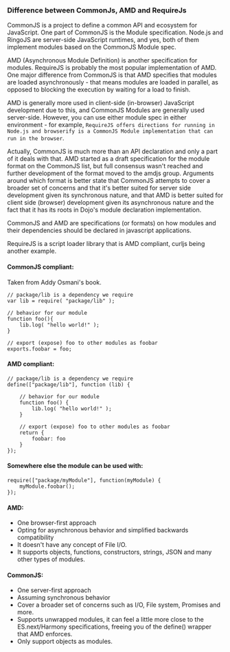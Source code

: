 ### Difference between CommonJs, AMD and RequireJs

CommonJS is a project to define a common API and ecosystem for JavaScript. One part of CommonJS is the Module specification. Node.js and RingoJS are server-side JavaScript runtimes, and yes, both of them implement modules based on the CommonJS Module spec.

AMD (Asynchronous Module Definition) is another specification for modules. RequireJS is probably the most popular implementation of AMD. One major difference from CommonJS is that AMD specifies that modules are loaded asynchronously - that means modules are loaded in parallel, as opposed to blocking the execution by waiting for a load to finish.

AMD is generally more used in client-side (in-browser) JavaScript development due to this, and CommonJS Modules are generally used server-side. However, you can use either module spec in either environment - for example, `RequireJS offers directions for running in Node.js and browserify is a CommonJS Module implementation that can run in the browser`.

Actually, CommonJS is much more than an API declaration and only a part of it deals with that. AMD started as a draft specification for the module format on the CommonJS list, but full consensus wasn't reached and further development of the format moved to the amdjs group. Arguments around which format is better state that CommonJS attempts to cover a broader set of concerns and that it's better suited for server side development given its synchronous nature, and that AMD is better suited for client side (browser) development given its asynchronous nature and the fact that it has its roots in Dojo's module declaration implementation.

CommonJS and AMD are specifications (or formats) on how modules and their dependencies should be declared in javascript applications.

RequireJS is a script loader library that is AMD compliant, curljs being another example.

#### CommonJS compliant:

Taken from Addy Osmani's book.

```
// package/lib is a dependency we require
var lib = require( "package/lib" );

// behavior for our module
function foo(){
    lib.log( "hello world!" );
}

// export (expose) foo to other modules as foobar
exports.foobar = foo;
```
#### AMD compliant:

```
// package/lib is a dependency we require
define(["package/lib"], function (lib) {

    // behavior for our module
    function foo() {
        lib.log( "hello world!" );
    }

    // export (expose) foo to other modules as foobar
    return {
        foobar: foo
    }
});
```
#### Somewhere else the module can be used with:

```
require(["package/myModule"], function(myModule) {
    myModule.foobar();
});
```

#### AMD:
- One browser-first approach
- Opting for asynchronous behavior and simplified backwards compatibility
- It doesn't have any concept of File I/O.
- It supports objects, functions, constructors, strings, JSON and many other types of modules.

#### CommonJS:
- One server-first approach
- Assuming synchronous behavior
- Cover a broader set of concerns such as I/O, File system, Promises and more.
- Supports unwrapped modules, it can feel a little more close to the ES.next/Harmony specifications, freeing you of the define() wrapper that AMD enforces.
- Only support objects as modules.
